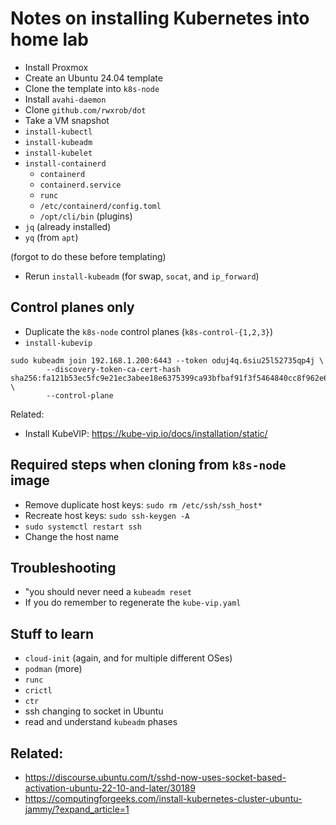 # Notes on installing Kubernetes into home lab

* Install Proxmox
* Create an Ubuntu 24.04 template
* Clone the template into `k8s-node`
* Install `avahi-daemon`
* Clone `github.com/rwxrob/dot`
* Take a VM snapshot
* `install-kubectl`
* `install-kubeadm`
* `install-kubelet`
* `install-containerd`
    * `containerd`
    * `containerd.service`
    * `runc`
    * `/etc/containerd/config.toml`
    * `/opt/cli/bin` (plugins)
* `jq` (already installed)
* `yq` (from `apt`)

(forgot to do these before templating)

* Rerun `install-kubeadm` (for swap, `socat`, and `ip_forward`)

## Control planes only

* Duplicate the `k8s-node` control planes (`k8s-control-{1,2,3}`)
* `install-kubevip`

```
sudo kubeadm join 192.168.1.200:6443 --token oduj4q.6siu25l52735qp4j \
        --discovery-token-ca-cert-hash sha256:fa121b53ec5fc9e21ec3abee18e6375399ca93bfbaf91f3f5464840cc8f962e6 \
        --control-plane
```

Related:

* Install KubeVIP: <https://kube-vip.io/docs/installation/static/>

## Required steps when cloning from `k8s-node` image

* Remove duplicate host keys: `sudo rm /etc/ssh/ssh_host*`
* Recreate host keys: `sudo ssh-keygen -A`
* `sudo systemctl restart ssh`
* Change the host name

## Troubleshooting

* "you should never need a `kubeadm reset`
* If you do remember to regenerate the `kube-vip.yaml`

## Stuff to learn

* `cloud-init` (again, and for multiple different OSes)
* `podman` (more)
* `runc`
* `crictl`
* `ctr`
* ssh changing to socket in Ubuntu
* read and understand `kubeadm` phases

## Related:

* <https://discourse.ubuntu.com/t/sshd-now-uses-socket-based-activation-ubuntu-22-10-and-later/30189>
* <https://computingforgeeks.com/install-kubernetes-cluster-ubuntu-jammy/?expand_article=1>
